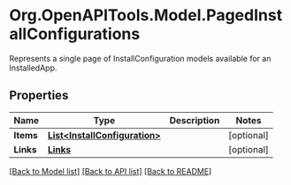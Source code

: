 # Org.OpenAPITools.Model.PagedInstallConfigurations
Represents a single page of InstallConfiguration models available for an InstalledApp.
## Properties

Name | Type | Description | Notes
------------ | ------------- | ------------- | -------------
**Items** | [**List&lt;InstallConfiguration&gt;**](InstallConfiguration.md) |  | [optional] 
**Links** | [**Links**](Links.md) |  | [optional] 

[[Back to Model list]](../README.md#documentation-for-models) [[Back to API list]](../README.md#documentation-for-api-endpoints) [[Back to README]](../README.md)


